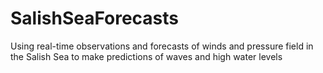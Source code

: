 # SalishSeaForecasts

Using real-time observations and forecasts of winds and pressure field in the Salish Sea to make predictions of waves and high water levels
